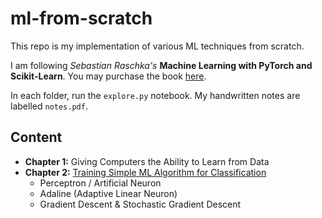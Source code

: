 # ml-from-scratch
This repo is my implementation of various ML techniques from scratch.

I am following *Sebastian Raschka's* **Machine Learning with PyTorch and Scikit-Learn**. You may purchase the book [here](https://www.amazon.com/Machine-Learning-PyTorch-Scikit-Learn-learning-ebook/dp/B09NW48MR1).

In each folder, run the `explore.py` notebook. My handwritten notes are labelled `notes.pdf`.

## Content
- **Chapter 1:** Giving Computers the Ability to Learn from Data
- **Chapter 2:** [Training Simple ML Algorithm for Classification](https://github.com/yukiwukii/ml-from-scratch/tree/main/2-simple_classifier_from_scratch)
  - Perceptron / Artificial Neuron
  - Adaline (Adaptive Linear Neuron)
  - Gradient Descent & Stochastic Gradient Descent

